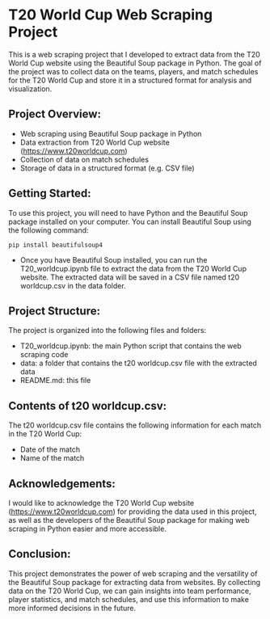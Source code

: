 # T20 World Cup Web Scraping Project
This is a web scraping project that I developed to extract data from the T20 World Cup website using the Beautiful Soup package in Python. The goal of the project was to collect data on the teams, players, and match schedules for the T20 World Cup and store it in a structured format for analysis and visualization.

## Project Overview:
* Web scraping using Beautiful Soup package in Python
* Data extraction from T20 World Cup website (https://www.t20worldcup.com)
* Collection of data on match schedules
* Storage of data in a structured format (e.g. CSV file)

## Getting Started:
To use this project, you will need to have Python and the Beautiful Soup package installed on your computer. You can install Beautiful Soup using the following command:
```
pip install beautifulsoup4
```
* Once you have Beautiful Soup installed, you can run the T20_worldcup.ipynb file to extract the data from the T20 World Cup website. The extracted data will be saved in a CSV file named t20 worldcup.csv in the data folder.

## Project Structure:
The project is organized into the following files and folders:
* T20_worldcup.ipynb: the main Python script that contains the web scraping code
* data: a folder that contains the t20 worldcup.csv file with the extracted data
* README.md: this file

## Contents of t20 worldcup.csv:
The t20 worldcup.csv file contains the following information for each match in the T20 World Cup:
* Date of the match
* Name of the match

## Acknowledgements:
I would like to acknowledge the T20 World Cup website (https://www.t20worldcup.com) for providing the data used in this project, as well as the developers of the Beautiful Soup package for making web scraping in Python easier and more accessible.

## Conclusion:
This project demonstrates the power of web scraping and the versatility of the Beautiful Soup package for extracting data from websites. By collecting data on the T20 World Cup, we can gain insights into team performance, player statistics, and match schedules, and use this information to make more informed decisions in the future.

